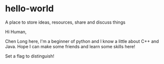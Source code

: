 # hello-world
A place to store ideas, resources, share and discuss things

Hi Human,

Chen Long here, I'm a beginner of python and I know a little about C++ and Java.
Hope I can make some friends and learn some skills here!

Set a flag to distinguish!
